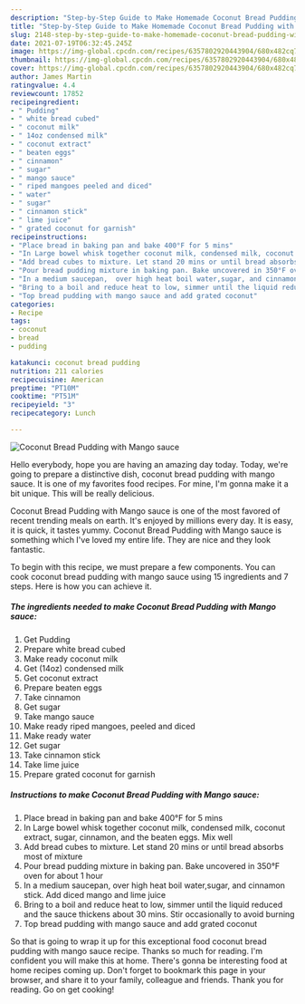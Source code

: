 ```yaml
---
description: "Step-by-Step Guide to Make Homemade Coconut Bread Pudding with Mango sauce"
title: "Step-by-Step Guide to Make Homemade Coconut Bread Pudding with Mango sauce"
slug: 2148-step-by-step-guide-to-make-homemade-coconut-bread-pudding-with-mango-sauce
date: 2021-07-19T06:32:45.245Z
image: https://img-global.cpcdn.com/recipes/6357802920443904/680x482cq70/coconut-bread-pudding-with-mango-sauce-recipe-main-photo.jpg
thumbnail: https://img-global.cpcdn.com/recipes/6357802920443904/680x482cq70/coconut-bread-pudding-with-mango-sauce-recipe-main-photo.jpg
cover: https://img-global.cpcdn.com/recipes/6357802920443904/680x482cq70/coconut-bread-pudding-with-mango-sauce-recipe-main-photo.jpg
author: James Martin
ratingvalue: 4.4
reviewcount: 17852
recipeingredient:
- " Pudding"
- " white bread cubed"
- " coconut milk"
- " 14oz condensed milk"
- " coconut extract"
- " beaten eggs"
- " cinnamon"
- " sugar"
- " mango sauce"
- " riped mangoes peeled and diced"
- " water"
- " sugar"
- " cinnamon stick"
- " lime juice"
- " grated coconut for garnish"
recipeinstructions:
- "Place bread in baking pan and bake 400°F for 5 mins"
- "In Large bowel whisk together coconut milk, condensed milk, coconut extract, sugar, cinnamon, and the beaten eggs. Mix well"
- "Add bread cubes to mixture. Let stand 20 mins or until bread absorbs most of mixture"
- "Pour bread pudding mixture in baking pan. Bake uncovered in 350°F oven for about 1 hour"
- "In a medium saucepan,  over high heat boil water,sugar, and cinnamon stick. Add diced mango and lime juice"
- "Bring to a boil and reduce heat to low, simmer until the liquid reduced and the sauce thickens about 30 mins. Stir occasionally to avoid burning"
- "Top bread pudding with mango sauce and add grated coconut"
categories:
- Recipe
tags:
- coconut
- bread
- pudding

katakunci: coconut bread pudding 
nutrition: 211 calories
recipecuisine: American
preptime: "PT10M"
cooktime: "PT51M"
recipeyield: "3"
recipecategory: Lunch

---
```



![Coconut Bread Pudding with Mango sauce](https://img-global.cpcdn.com/recipes/6357802920443904/680x482cq70/coconut-bread-pudding-with-mango-sauce-recipe-main-photo.jpg)

Hello everybody, hope you are having an amazing day today. Today, we're going to prepare a distinctive dish, coconut bread pudding with mango sauce. It is one of my favorites food recipes. For mine, I'm gonna make it a bit unique. This will be really delicious.

Coconut Bread Pudding with Mango sauce is one of the most favored of recent trending meals on earth. It's enjoyed by millions every day. It is easy, it is quick, it tastes yummy. Coconut Bread Pudding with Mango sauce is something which I've loved my entire life. They are nice and they look fantastic.




To begin with this recipe, we must prepare a few components. You can cook coconut bread pudding with mango sauce using 15 ingredients and 7 steps. Here is how you can achieve it.

<!--inarticleads1-->

##### The ingredients needed to make Coconut Bread Pudding with Mango sauce:

1. Get  Pudding
1. Prepare  white bread cubed
1. Make ready  coconut milk
1. Get  (14oz) condensed milk
1. Get  coconut extract
1. Prepare  beaten eggs
1. Take  cinnamon
1. Get  sugar
1. Take  mango sauce
1. Make ready  riped mangoes, peeled and diced
1. Make ready  water
1. Get  sugar
1. Take  cinnamon stick
1. Take  lime juice
1. Prepare  grated coconut for garnish




<!--inarticleads2-->

##### Instructions to make Coconut Bread Pudding with Mango sauce:

1. Place bread in baking pan and bake 400°F for 5 mins
1. In Large bowel whisk together coconut milk, condensed milk, coconut extract, sugar, cinnamon, and the beaten eggs. Mix well
1. Add bread cubes to mixture. Let stand 20 mins or until bread absorbs most of mixture
1. Pour bread pudding mixture in baking pan. Bake uncovered in 350°F oven for about 1 hour
1. In a medium saucepan,  over high heat boil water,sugar, and cinnamon stick. Add diced mango and lime juice
1. Bring to a boil and reduce heat to low, simmer until the liquid reduced and the sauce thickens about 30 mins. Stir occasionally to avoid burning
1. Top bread pudding with mango sauce and add grated coconut




So that is going to wrap it up for this exceptional food coconut bread pudding with mango sauce recipe. Thanks so much for reading. I'm confident you will make this at home. There's gonna be interesting food at home recipes coming up. Don't forget to bookmark this page in your browser, and share it to your family, colleague and friends. Thank you for reading. Go on get cooking!
